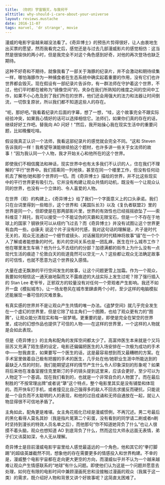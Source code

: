 ```yaml
---
title: （你的）宇宙毁灭，与我何干
alttitle: why-should-i-care-about-your-universe
layout: reviews.mustache
date: 2016-11-07
tags: marvel, 'dr strange', movie
---
```


漫威的电影宇宙越来越没法看了。《奇异博士》的预告片剪得很好，让人由衷地生出买票的愿望，然而我看完之后，感觉还是与过去几部漫威影片的感觉相仿：这当然是很愉快的两小时，但是我完全不对这个角色感到好奇，对他的再次登场也缺乏期待。

这种不好奇和不期待，就像我看了一部关于海豚的纪录片，并不会激动和期待续集一样，哪怕海豚作为一种捕食者在生态系统中确实起着重要的作用，没有它们也许世界都会毁灭。现在假设有一部纪录片告诉你，有一群法师在守护着这个世界，不过，他们平时都在被称为“镜像空间”的，夹杂在我们所熟知的维度之间的空间中工作，如果不小心危及到了我们所在的世界，他们还会用强大的法力和法器让时间倒流，一切恢复原状，所以我们都不知道这些人的存在。

“呃，那好吧。”我看着纪录片后面的字幕，想了一想，“哇，这个故事完全不跟实际经验冲突，如果我心情好的话可以选择相信它。法师们，如果你们真的存在的话，继续好好工作吧。替我向 AO 问好！”然后，我开始操心我在现实生活中的重要问题，比如晚餐吃啥。

假设我真正认识一个法师，我看这部纪录片的感觉就会完全不同。“这和 Steven 告诉我的一样！我希望导演能继续拍这个题材，也许多讲一些关于女法师的故事！”因为我认同一个人物，我才开始关心和他所在的这个世界。

即使我们不相信魔法和神话，现实世界中也有太多我们不认识的人，住在我们不理解的“平行”世界中。我们搭乘同一列地铁，甚至在同一个楼里工作，但没有任何动机去了解他/她和那个世界的一切。而《奇异博士》描绘的世界，并不比这些现实中的平行世界更有吸引力。它并没有构建让观众共情的动机，既没有一个让观众认同的世界，也没有一个立体的、令人喜爱的人物。

在世界（观）的构建上，《奇异博士》给了我们一个字面意义上的口头承诺。我们只在台词里得到一些暗示，这个世界和《美国队长3》以及《复仇者联盟2》里的世界是同一个，但即使是在那两部影片里，世界的有效性也已经摇摇欲坠了——索科维亚？拜托，我可以接受一个不能证伪的灭霸和无限宝石，但是一个不存在于地球上的国家？钢铁侠可以从纽约飞过去？而《奇异博士》并没有试图让这个世界更有血肉一些。@康夫 说这个片子没有时代感，我对这句话的理解是，片子是时代无关的，观众无法通过一个细节或镜头、对话展现的时代精神将故事“锚”在一个个人了解或者能想象的时代。影片的空间关系也是一团乱麻，医生在什么城市工作？他在哪里发生车祸？他为什么不去纽约的分部？加德满都的街市上为什么没有一点现代生活的痕迹？伦敦白天的街道竟然可以空无一人？这些都让观众无法确定故事的可信性，也就不愿意为这个世界投入感情。

大量在虚无飘渺的平行空间发生的故事，让这个问题更雪上加霜。作为一个观众，我要如何相信这一通天崩地裂而又不露痕迹的大战实际上发生过呢？除了强行插入的 Stan Lee 老爷爷，正邪双方的较量没有对任何一个旁观者产生影响。我还不如开一盘《模拟城市》，让一场龙卷风在城市里肆虐两个小时，至少这样的电脑模拟还能展现一番可信的灾难景象。

有真实感的世界并不是让观众产生共情的唯一办法。《盗梦空间》就几乎完全发生在一个虚幻的世界里，但是它除了给主角们一个图腾，也给了观众更有力的“图腾”，让观众能分清现实和每一层梦境。更重要的是，即使是完全在架空的世界里，成功的幻想作品也提供了可信的人物——在这样的世界里，一个这样的人物就是会如此表现。

但是《奇异博士》的主角和配角的发挥空间都太少了。高富帅医生本来就是个又玛丽苏又充满了陌生感的设定，电影还偏偏把医生的入场安排在一次极为成功的手术中——恕我直言，如果要写一个医生的话，这是最容易想到而又最糟糕的方案。在手术室里做着自己极有把握的手术的医生，几乎处在他/她职业生涯中所能达到的最缺乏人性的时刻，我们能期望这样的情节产生什么令人印象深刻的形象呢？如果将后来他在准备室握住克里斯汀的手的镜头提到这里来，应该会更好，至少可以为人物定下一个基调。现在我们看到的，也就是一个非常自负的人物罢了。而在最后制胜的“不按常理出牌”或者说“犟”这个特点，整个电影里其实是没有铺垫和体现的。而开快车打手机，或者撞见比自己强得多的敌人不回去求援反而硬抗，只能说是一个自负而不太聪明的人的表现，和他的过目成诵和无师自通放在一起，就让人物显得很不可信地矛盾了。

主角如此，配角更是难堪。女主角花瓶化已经是漫威惯例，不再冗述。男二号最后的黑化看得人莫名其妙（我是指片尾第二个彩蛋，没有看到的同学请二刷或者n刷时坚持到漫长的特效人员名单之后），而他那句“你不知道她背负了什么”也让人很摸不着头脑，观众也想知道 AO 到底背负了什么，然而这位大师永远面无表情，弟子们又讳莫如深，令人无从理解。

<!-- 漫威宇宙改编的难度 -->
奇异博士是目前漫威电影宇宙里给人感觉最遥远的一个角色，他和其它的“拳打脚踢”的超级英雄截然不同，想象他的存在需要更多的情感投入和世界构建。不幸的是，漫威整个电影宇宙都在走向更大更空的方向，而漫威似乎并不认为一个越来越难让观众产生情感联系的“地球”有什么问题。即使他们认为这是一个问题并愿意去处理，如何在有限的电影时间中兼顾漫画死忠和没接触过漫画的观众（我属于这一类）的需求，既介绍好人物和背景又讲个好故事呢？这简直太困难了。
